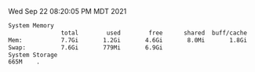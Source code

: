 Wed Sep 22 08:20:05 PM MDT 2021
```bash
System Memory
               total        used        free      shared  buff/cache   available
Mem:           7.7Gi       1.2Gi       4.6Gi       8.0Mi       1.8Gi       6.0Gi
Swap:          7.6Gi       779Mi       6.9Gi
System Storage
665M	.
```
```bash
